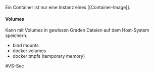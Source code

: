 Ein Container ist nur eine Instanz eines [[Container-Image]].

#### Volumes

Kann mit Volumes in gewissen Graden Dateien auf dem Host-System speichern.

- bind mounts
- docker volumes
- docker tmpfs (temporary memory)

#VS-Sec

